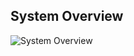 ## System Overview

![System Overview](https://user-images.githubusercontent.com/29623199/104851980-769bfc80-58f8-11eb-81bc-f9aecfea2c5c.PNG)

